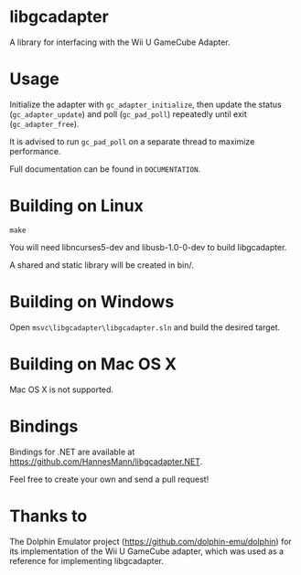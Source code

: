 # libgcadapter


A library for interfacing with the Wii U GameCube Adapter.


# Usage


Initialize the adapter with `gc_adapter_initialize`, then update the status (`gc_adapter_update`) and poll (`gc_pad_poll`) repeatedly until exit (`gc_adapter_free`).


It is advised to run `gc_pad_poll` on a separate thread to maximize performance.


Full documentation can be found in `DOCUMENTATION`.


# Building on Linux


`make`


You will need libncurses5-dev and libusb-1.0-0-dev to build libgcadapter.


A shared and static library will be created in bin/. 


# Building on Windows


Open `msvc\libgcadapter\libgcadapter.sln` and build the desired target.


# Building on Mac OS X


Mac OS X is not supported.


# Bindings


Bindings for .NET are available at https://github.com/HannesMann/libgcadapter.NET.


Feel free to create your own and send a pull request!


# Thanks to


The Dolphin Emulator project (https://github.com/dolphin-emu/dolphin) for its implementation of the Wii U GameCube adapter, which was used as a reference for implementing libgcadapter.
